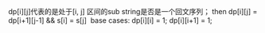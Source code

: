 dp[i][j]代表的是处于[i, j] 区间的sub string是否是一个回文序列；
then
dp[i][j] = dp[i+1][j-1] && s[i] = s[j]
​
base cases:
dp[i][i] = 1;
dp[i][i+1] = 1;
​